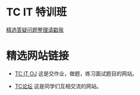 # TC IT 特训班

[精选答疑问题整理请戳我](https://github.com/sandy2008/TC-IT-class/blob/master/selected_questions.md)

# 精选网站链接

- [TC IT OJ](http://oj.tcfamilies.com)
这是交作业，做题，练习面试题目的网站。

- [TC论坛](http://tcfamilies.com)
这是同学们互相交流的网站。

